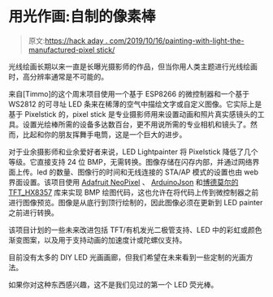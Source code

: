 # 用光作画:自制的像素棒

> 原文:[https://hack aday . com/2019/10/16/painting-with-light-the-manufactured-pixel stick/](https://hackaday.com/2019/10/16/painting-with-light-the-homemade-pixelstick/)

光线绘画长期以来一直是长曝光摄影师的作品，但当你用人类主题进行光线绘画时，高分辨率通常是不可能的。

来自[Timmo]的这个周末项目使用一个基于 ESP8266 的微控制器和一个基于 WS2812 的可寻址 LED 条来在稀薄的空气中描绘文字或自定义图像。它实际上是基于 Pixelstick 的，pixel stick 是专业摄影师用来设置动画和照片真实感镜头的工具。设置光绘棒所需的设备多达数百台，更不用说所需的专业相机和镜头了。然而，比起和你的朋友挥舞手电筒，这是一个巨大的进步。

对于业余摄影师和业余爱好者来说，LED Lightpainter 将 Pixelstick 降低了几个等级。它直接支持 24 位 BMP，无需转换。图像存储在闪存内部，并通过网络界面上传。led 的数量、图像行的时间和无线连接的 STA/AP 模式的设置也由 web 界面设置。该项目使用 [Adafruit NeoPixel](https://github.com/adafruit/Adafruit_NeoPixel) 、 [ArduinoJson](https://github.com/bblanchon/ArduinoJson) 和[博德莫尔的 TFT_HX8357](https://github.com/Bodmer/TFT_HX8357/tree/master/examples/Draw_SDCard_Bitmap) 库来实现 BMP 绘图代码，这也允许在将代码上传到微控制器之前进行图像预览。图像是从底行到顶行绘制的，因此图像必须在更新到 LED painter 之前进行转换。

该项目计划的一些未来改进包括 TFT/有机发光二极管支持、LED 中的彩虹或颜色渐变图案，以及用于支持动画的加速度计或陀螺仪支持。

目前没有太多的 DIY LED 光画画廊，但我们希望在未来看到一些定制的光画方法。

如果你对这种东西感兴趣，这不是我们见过的第一个 LED 荧光棒。